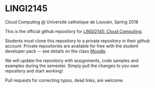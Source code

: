 # LINGI2145
Cloud Computing @ Université catholique de Louvain, Spring 2018

This is the official github repository for [LINGI2145: Cloud Computing](https://uclouvain.be/en-cours-2017-LINGI2145.html).

Students must clone this repository to a private repository in their github account. Private repositories are available for free with the student developer pack -- see details on the class [Moodle](https://moodleucl.uclouvain.be/course/view.php?id=11741).

We will update the repository with assignments, code samples and examples during the semester. Simply pull the changes to you own repository and start working!

Pull requests for correcting typos, dead links, are welcome.
